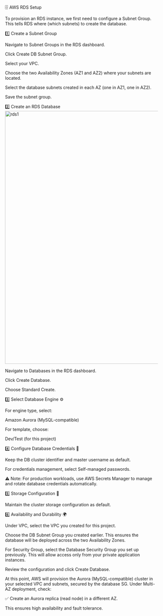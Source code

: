🗄️ AWS RDS Setup

To provision an RDS instance, we first need to configure a Subnet Group. This tells RDS where (which subnets) to create the database.

1️⃣ Create a Subnet Group

Navigate to Subnet Groups in the RDS dashboard.

Click Create DB Subnet Group.

Select your VPC.

Choose the two Availability Zones (AZ1 and AZ2) where your subnets are located.

Select the database subnets created in each AZ (one in AZ1, one in AZ2).

Save the subnet group.

2️⃣ Create an RDS Database
<img width="949" height="833" alt="rds1" src="https://github.com/user-attachments/assets/93922cb9-e388-48eb-8f82-7e1d0cee94ee" />

Navigate to Databases in the RDS dashboard.

Click Create Database.

Choose Standard Create.

3️⃣ Select Database Engine ⚙️

For engine type, select:

Amazon Aurora (MySQL-compatible)

For template, choose:

Dev/Test (for this project)

4️⃣ Configure Database Credentials 🔐

Keep the DB cluster identifier and master username as default.

For credentials management, select Self-managed passwords.

⚠️ Note: For production workloads, use AWS Secrets Manager to manage and rotate database credentials automatically.

5️⃣ Storage Configuration 💾

Maintain the cluster storage configuration as default.

6️⃣ Availability and Durability 🌍

Under VPC, select the VPC you created for this project.

Choose the DB Subnet Group you created earlier. This ensures the database will be deployed across the two Availability Zones.

For Security Group, select the Database Security Group you set up previously. This will allow access only from your private application instances.

Review the configuration and click Create Database.

At this point, AWS will provision the Aurora (MySQL-compatible) cluster in your selected VPC and subnets, secured by the database SG.
Under Multi-AZ deployment, check:

✅ Create an Aurora replica (read node) in a different AZ.

This ensures high availability and fault tolerance.
